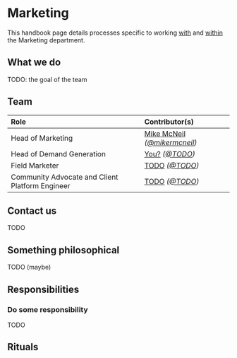 # Marketing
This handbook page details processes specific to working [with](#contact-us) and [within](#responsibilities) the Marketing department.

## What we do
TODO: the goal of the team

## Team

| Role                                            | Contributor(s)
|:------------------------------------------------|:----------------------------------------------------------------------|
| Head of Marketing                               | [Mike McNeil](https://www.linkedin.com/in/mikermcneil) _([@mikermcneil](https://github.com/mikermcneil))_
| Head of Demand Generation                       | [You?](https://fleetdm.com/handbook/company#open-positions) _([@TODO](https://github.com/TODO))_
| Field Marketer                                  | [TODO](TODO) _([@TODO](https://github.com/TODO))_
| Community Advocate and Client Platform Engineer | [TODO](TODO) _([@TODO](https://github.com/TODO))_


## Contact us
TODO

## Something philosophical
TODO (maybe)

## Responsibilities

### Do some responsibility
TODO

## Rituals

<rituals :rituals="rituals['handbook/marketing/marketing.rituals.yml']"></rituals>


<meta name="maintainedBy" value="mikermcneil">
<meta name="title" value="🫧 Marketing">







<!-- TODO: Sam before merging deal with creating the stubs from this: https://gist.github.com/mikermcneil/d8ffd8849a5e9da722448c9712b1e9c0 -->

<!-- TODO: Slightly later, in another PR, finish processing this: https://gist.github.com/mikermcneil/d8ffd8849a5e9da722448c9712b1e9c0 -->

